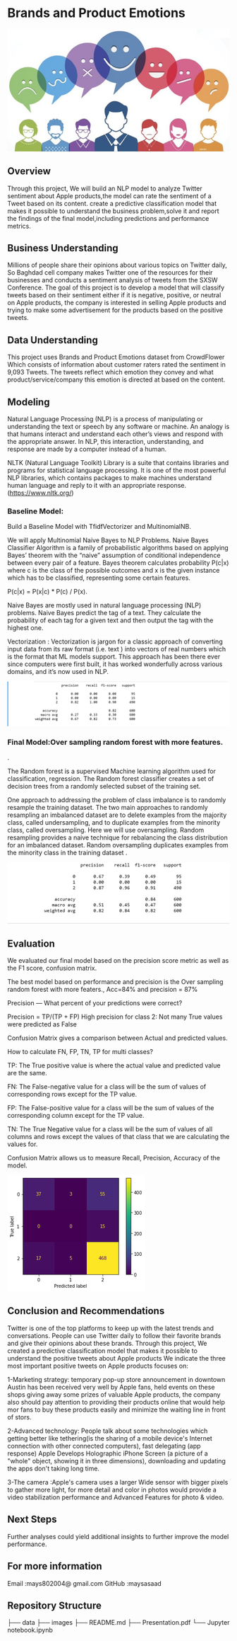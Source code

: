 # Brands and Product Emotions

![image.jpg](images/image.jpg)

## Overview

Through this project, We will build an NLP model to analyze Twitter sentiment about Apple products,the model can rate the sentiment of a Tweet based on its content. create a predictive classification model that makes it possible to understand the business problem,solve it and report the findings of the final model,including predictions and performance metrics.

## Business Understanding

Millions of people share their opinions about various topics on Twitter daily, So Baghdad cell company makes Twitter one of the resources for their businesses and conducts a sentiment analysis of tweets from the SXSW Conference. The goal of this project is to develop a model that will classify tweets based on their sentiment either if it is negative, positive, or neutral on Apple products, the company is interested in selling Apple products and trying to make some advertisement for the products based on the positive tweets.

## Data Understanding

This project uses Brands and Product Emotions dataset from CrowdFlower  Which consists of information about customer raters rated the sentiment in 9,093 Tweets. The tweets reflect which emotion they convey and what product/service/company this emotion is directed at based on the content.

## Modeling
Natural Language Processing (NLP) is a process of manipulating or understanding the text or speech by any software or machine. An analogy is that humans interact and understand each other’s views and respond with the appropriate answer. In NLP, this interaction, understanding, and response are made by a computer instead of a human.

NLTK (Natural Language Toolkit) Library is a suite that contains libraries and programs for statistical language processing. It is one of the most powerful NLP libraries, which contains packages to make machines understand human language and reply to it with an appropriate response.(https://www.nltk.org/)

### Baseline Model:

Build a Baseline Model with TfidfVectorizer and MultinomialNB.

We will apply Multinomial Naive Bayes to NLP Problems. Naive Bayes Classifier Algorithm is a family of probabilistic algorithms based on applying Bayes’ theorem with the “naive” assumption of conditional independence between every pair of a feature. Bayes theorem calculates probability P(c|x) where c is the class of the possible outcomes and x is the given instance which has to be classified, representing some certain features.

P(c|x) = P(x|c) * P(c) / P(x).

Naive Bayes are mostly used in natural language processing (NLP) problems. Naive Bayes predict the tag of a text. They calculate the probability of each tag for a given text and then output the tag with the highest one.


Vectorization :
Vectorization is jargon for a classic approach of converting input data from its raw format (i.e. text ) into vectors of real numbers which is the format that ML models support. This approach has been there ever since computers were first built, it has worked wonderfully across various domains, and it’s now used in NLP.

![baseline%20model%20.png](images/baseline%20model%20.png)

### Final Model:Over sampling random forest with more features.
 .

The Random forest is a supervised Machine learning algorithm used for classification, regression. The Random forest classifier creates a set of decision trees from a randomly selected subset of the training set.

One approach to addressing the problem of class imbalance is to randomly resample the training dataset. The two main approaches to randomly resampling an imbalanced dataset are to delete examples from the majority class, called undersampling, and to duplicate examples from the minority class, called oversampling. Here we will use oversampling. Random resampling provides a naive technique for rebalancing the class distribution for an imbalanced dataset. Random oversampling duplicates examples from the minority class in the training dataset .

![final%20model.png](images/final%20model.png)

## Evaluation

We evaluated our final model based on the precision score metric as well as the F1 score, confusion matrix.

The best model based on performance and precision is the Over sampling random forest with more featers., Acc=84% and precision = 87%

Precision — What percent of your predictions were correct?

Precision = TP/(TP + FP) High precision for class 2: Not many True values were predicted as False

Confusion Matrix gives a comparison between Actual and predicted values.

How to calculate FN, FP, TN, TP for multi classes?

TP: The True positive value is where the actual value and predicted value are the same.

FN: The False-negative value for a class will be the sum of values of corresponding rows except for the TP value.

FP: The False-positive value for a class will be the sum of values of the corresponding column except for the TP value.

TN: The True Negative value for a class will be the sum of values of all columns and rows except the values of that class that we are calculating the values for.

Confusion Matrix allows us to measure Recall, Precision, Accuracy of the model.

![matrix.png](images/matrix.png)


## Conclusion and Recommendations

Twitter is one of the top platforms to keep up with the latest trends and conversations. People can use Twitter daily to follow their favorite brands and give their opinions about these brands. Through this project, We created a predictive classification model that makes it possible to understand the positive tweets about Apple products We indicate the three most important positive tweets on Apple products focuses on:

1-Marketing strategy: temporary pop-up store announcement in downtown Austin has been received very well by Apple fans, held events on these shops giving away some prizes of valuable Apple products, the company also should pay attention to providing their products online that would help mor fans to buy these products easily and minimize the waiting line in front of stors.

2-Advanced technology: People talk about some technologies which getting better like tethering(is the sharing of a mobile device's Internet connection with other connected computers), fast delegating (app response) Apple Develops Holographic iPhone Screen (a picture of a "whole" object, showing it in three dimensions), downloading and updating the apps don't taking long time.

3-The camera :Apple's camera uses a larger Wide sensor with bigger pixels to gather more light, for more detail and color in photos would provide a video stabilization performance and Advanced Features for photo & video.


## Next Steps

Further analyses could yield additional insights to further improve the model performance.



## For more information

Email :mays802004@ gmail.com 
GitHub :maysasaad

## Repository Structure

├── data ├── images ├── README.md ├── Presentation.pdf └── Jupyter notebook.ipynb
